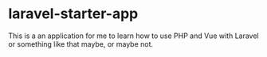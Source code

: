 # laravel-starter-app
This is a an application for me to learn how to use PHP and Vue with Laravel or something like that maybe, or maybe not.
